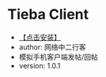 # Tieba Client #

* [【点击安装】](https://github.com/FirefoxBar/userscript/raw/master/Tieba_Client/Tieba_Client.user.js)
* author: 网络中二行客
* 模拟手机客户端发帖/回帖
* version: 1.0.1
